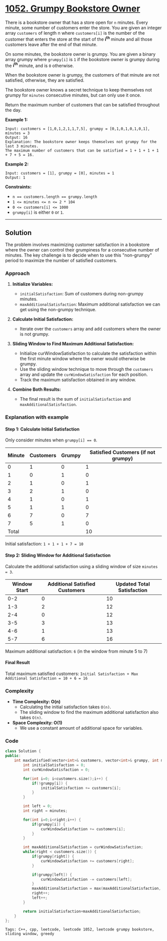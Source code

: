
# [1052. Grumpy Bookstore Owner](https://leetcode.com/problems/grumpy-bookstore-owner/description/)

There is a bookstore owner that has a store open for `n` minutes. Every minute, some number of customers enter the store. You are given an integer array `customers` of length n where `customers[i]` is the number of the customer that enters the store at the start of the **i<sup>th</sup>** minute and all those customers leave after the end of that minute.

On some minutes, the bookstore owner is grumpy. You are given a binary array grumpy where `grumpy[i]` is `1` if the bookstore owner is grumpy during the **i<sup>th</sup>** minute, and is `0` otherwise.

When the bookstore owner is grumpy, the customers of that minute are not satisfied, otherwise, they are satisfied.

The bookstore owner knows a secret technique to keep themselves not grumpy for `minutes` consecutive minutes, but can only use it once.

Return the maximum number of customers that can be satisfied throughout the day.

**Example 1:**

    Input: customers = [1,0,1,2,1,1,7,5], grumpy = [0,1,0,1,0,1,0,1], minutes = 3
    Output: 16
    Explanation: The bookstore owner keeps themselves not grumpy for the last 3 minutes. 
    The maximum number of customers that can be satisfied = 1 + 1 + 1 + 1 + 7 + 5 = 16.

**Example 2:**

    Input: customers = [1], grumpy = [0], minutes = 1
    Output: 1
 

**Constraints:**

- `n == customers.length == grumpy.length`
- `1 <= minutes <= n <= 2 * 104`
- `0 <= customers[i] <= 1000`
- `grumpy[i]` is either `0` or `1`.

---

## Solution

The problem involves maximizing customer satisfaction in a bookstore where the owner can control their grumpiness for a consecutive number of minutes. The key challenge is to decide when to use this "non-grumpy" period to maximize the number of satisfied customers.

### Approach
1. **Initialize Variables:**

    - `initialSatisfaction`: Sum of customers during non-grumpy minutes.
    - `maxAdditionalSatisfaction`: Maximum additional satisfaction we can get using the non-grumpy technique.

2. **Calculate Initial Satisfaction:**

    - Iterate over the `customers` array and add customers where the owner is not grumpy.

3. **Sliding Window to Find Maximum Additional Satisfaction:**

    - Initialize curWindowSatisfaction to calculate the satisfaction within the first minute window where the owner would otherwise be grumpy.
    - Use the sliding window technique to move through the `customers` array and update the `curWindowSatisfaction` for each position.
    - Track the maximum satisfaction obtained in any window.

4. **Combine Both Results:**

    - The final result is the sum of `initialSatisfaction` and `maxAdditionalSatisfaction`.

### Explanation with example
#### Step 1: Calculate Initial Satisfaction
Only consider minutes when `grumpy[i] == 0`.

| Minute | Customers | Grumpy | Satisfied Customers (if not grumpy) |
|--------|-----------|--------|-------------------------------------|
| 0      | 1         | 0      | 1                                   |
| 1      | 0         | 1      | 0                                   |
| 2      | 1         | 0      | 1                                   |
| 3      | 2         | 1      | 0                                   |
| 4      | 1         | 0      | 1                                   |
| 5      | 1         | 1      | 0                                   |
| 6      | 7         | 0      | 7                                   |
| 7      | 5         | 1      | 0                                   |
| Total  |           |        | 10                                  |

Initial satisfaction: `1 + 1 + 1 + 7 = 10`

#### Step 2: Sliding Window for Additional Satisfaction
Calculate the additional satisfaction using a sliding window of size `minutes = 3`.

| Window Start | Additional Satisfied Customers | Updated Total Satisfaction |
|--------------|---------------------------|----------------------------|
| 0-2          | 0                         | 10                         |
| 1-3          | 2                         | 12                         |
| 2-4          | 0                         | 12                         |
| 3-5          | 3                         | 13                         |
| 4-6          | 1                         | 13                         |
| 5-7          | 6                         | 16                         |

Maximum additional satisfaction: `6` (in the window from minute 5 to 7)

#### Final Result
Total maximum satisfied customers: `Initial Satisfaction + Max Additional Satisfaction = 10 + 6 = 16`

### Complexity
- **Time Complexity: O(n)**
    - Calculating the initial satisfaction takes `O(n)`.
    - The sliding window to find the maximum additional satisfaction also takes `O(n)`.
- **Space Complexity: O(1)**
    - We use a constant amount of additional space for variables.


### Code

```cpp
class Solution {
public:
    int maxSatisfied(vector<int>& customers, vector<int>& grumpy, int minutes) {
        int initialSatisfaction = 0;
        int curWindowSatisfaction = 0;

        for(int i=0; i<customers.size();i++) {
            if(!grumpy[i]) {
                initialSatisfaction += customers[i];
            }
        }

        int left = 0;
        int right = minutes;

        for(int i=0;i<right;i++) {
            if(grumpy[i]) {
                curWindowSatisfaction += customers[i];
            }
        }

        int maxAdditionalSatisfaction = curWindowSatisfaction;
        while(right < customers.size()) {
            if(grumpy[right]) {
                curWindowSatisfaction += customers[right];
            }

            if(grumpy[left]) {
                curWindowSatisfaction -= customers[left];
            }
            maxAdditionalSatisfaction = max(maxAdditionalSatisfaction, curWindowSatisfaction);
            right++;
            left++;
        }

        return initialSatisfaction+maxAdditionalSatisfaction;
    }
};
```

    Tags: C++, cpp, leetcode, leetcode 1052, leetcode grumpy bookstore, sliding window, greedy
